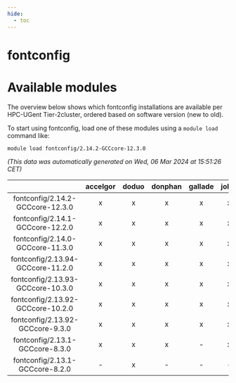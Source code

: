 ```yaml
---
hide:
  - toc
---
```


fontconfig
==========

# Available modules


The overview below shows which fontconfig installations are available per HPC-UGent Tier-2cluster, ordered based on software version (new to old).

To start using fontconfig, load one of these modules using a `module load` command like:

```shell
module load fontconfig/2.14.2-GCCcore-12.3.0
```

*(This data was automatically generated on Wed, 06 Mar 2024 at 15:51:26 CET)*  

| |accelgor|doduo|donphan|gallade|joltik|skitty|
| :---: | :---: | :---: | :---: | :---: | :---: | :---: |
|fontconfig/2.14.2-GCCcore-12.3.0|x|x|x|x|x|x|
|fontconfig/2.14.1-GCCcore-12.2.0|x|x|x|x|x|x|
|fontconfig/2.14.0-GCCcore-11.3.0|x|x|x|x|x|x|
|fontconfig/2.13.94-GCCcore-11.2.0|x|x|x|x|x|x|
|fontconfig/2.13.93-GCCcore-10.3.0|x|x|x|x|x|x|
|fontconfig/2.13.92-GCCcore-10.2.0|x|x|x|x|x|x|
|fontconfig/2.13.92-GCCcore-9.3.0|x|x|x|x|x|x|
|fontconfig/2.13.1-GCCcore-8.3.0|x|x|x|-|x|x|
|fontconfig/2.13.1-GCCcore-8.2.0|-|x|-|-|-|-|
